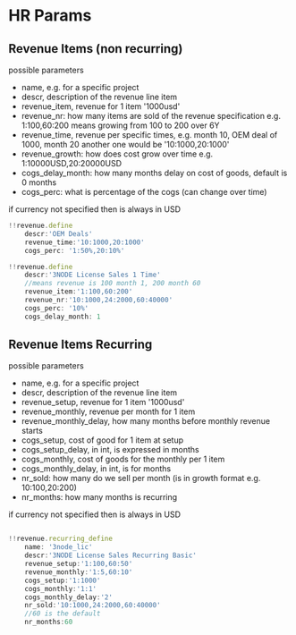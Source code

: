 # HR Params

## Revenue Items (non recurring)

possible parameters

- name, e.g. for a specific project
- descr, description of the revenue line item
- revenue_item, revenue for 1 item '1000usd'
- revenue_nr: how many items are sold of the revenue specification e.g. 1:100,60:200 means growing from 100 to 200 over 6Y
- revenue_time, revenue per specific times, e.g. month 10, OEM deal of 1000, month 20 another one would be '10:1000,20:1000'
- revenue_growth: how does cost grow over time e.g. 1:10000USD,20:20000USD
- cogs_delay_month: how many months delay on cost of goods, default is 0 months
- cogs_perc: what is percentage of the cogs (can change over time)

if currency not specified then is always in USD

```js
!!revenue.define 
    descr:'OEM Deals'  
    revenue_time:'10:1000,20:1000'
    cogs_perc: '1:50%,20:10%'  

!!revenue.define 
    descr:'3NODE License Sales 1 Time'  
    //means revenue is 100 month 1, 200 month 60
    revenue_item:'1:100,60:200'
    revenue_nr:'10:1000,24:2000,60:40000'
    cogs_perc: '10%'
    cogs_delay_month: 1
```

## Revenue Items Recurring

possible parameters

- name, e.g. for a specific project
- descr, description of the revenue line item
- revenue_setup, revenue for 1 item '1000usd'
- revenue_monthly, revenue per month for 1 item
- revenue_monthly_delay, how many months before monthly revenue starts
- cogs_setup, cost of good for 1 item at setup
- cogs_setup_delay, in int, is expressed in months
- cogs_monthly, cost of goods for the monthly per 1 item 
- cogs_monthly_delay, in int, is for months
- nr_sold: how many do we sell per month (is in growth format e.g. 10:100,20:200)
- nr_months: how many months is recurring

if currency not specified then is always in USD

```js

!!revenue.recurring_define 
    name: '3node_lic'
    descr:'3NODE License Sales Recurring Basic'  
    revenue_setup:'1:100,60:50'
    revenue_monthly:'1:5,60:10'
    cogs_setup:'1:1000'
    cogs_monthly:'1:1'
    cogs_monthly_delay:'2'
    nr_sold:'10:1000,24:2000,60:40000'
    //60 is the default
    nr_months:60 
```

